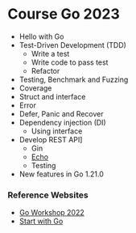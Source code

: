 # Course Go 2023
* Hello with Go
* Test-Driven Development (TDD)
  * Write a test
  * Write code to pass test
  * Refactor
* Testing, Benchmark and Fuzzing
* Coverage
* Struct and interface
* Error
* Defer, Panic and Recover
* Dependency injection (DI)
  * Using interface
* Develop REST API]
  * Gin
  * [Echo]((https://github.com/up1/workshop-go-api-echo))
  * Testing
* New features in Go 1.21.0


### Reference Websites
* [Go Workshop 2022](https://github.com/up1/course-go-2022)
* [Start with Go](https://boyter.org/posts/how-to-start-go-project-2023/)
